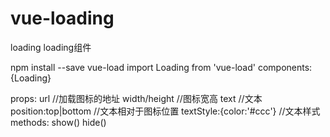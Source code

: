# vue-loading
loading
loading组件

npm install --save vue-load
import Loading from 'vue-load'
components: {Loading}

props:
    url //加载图标的地址
    width/height //图标宽高
    text //文本
    position:top|bottom //文本相对于图标位置
    textStyle:{color:'#ccc'} //文本样式
  
methods:
  show()
  hide()
